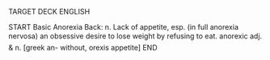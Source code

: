TARGET DECK
ENGLISH

START
Basic
Anorexia
Back: n. Lack of appetite, esp. (in full anorexia nervosa) an obsessive desire to lose weight by refusing to eat.  anorexic adj. & n. [greek an- without, orexis appetite]
END
